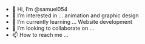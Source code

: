 - 👋 Hi, I’m @samuel054
- 👀 I’m interested in ... animation and graphic design 
- 🌱 I’m currently learning ... Website development 
- 💞️ I’m looking to collaborate on ...
- 📫 How to reach me ...

<!---
samuel054/samuel054 is a ✨ special ✨ repository because its `README.md` (this file) appears on your GitHub profile.
You can click the Preview link to take a look at your changes.
--->
